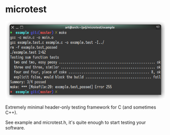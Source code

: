 # microtest

<img src="./example/example.png">

Extremely minimal header-only testing framework for C (and sometimes C++).

See example and microtest.h, it's quite enough to start testing your software.

